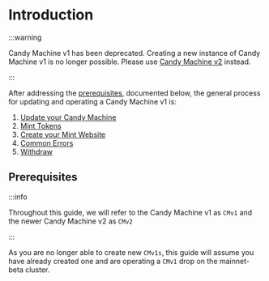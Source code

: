 # Introduction

:::warning

Candy Machine v1 has been deprecated. Creating a new instance of Candy Machine v1 is no longer possible. Please use [Candy Machine v2](../candy-machine-v2/introduction) instead.

:::

After addressing the [prerequisites](#prerequisites), documented below, the general process for updating and operating a Candy Machine v1 is:

1. [Update your Candy Machine](./update-cm)
2. [Mint Tokens](./mint-tokens)
3. [Create your Mint Website](./create-mint-site)
4. [Common Errors](./cm-errors)
5. [Withdraw](./withdraw)

## Prerequisites

:::info

Throughout this guide, we will refer to the Candy Machine v1 as `CMv1` and the newer Candy Machine v2 as `CMv2`

:::

As you are no longer able to create new `CMv1s`, this guide will assume you have already created one and are operating a `CMv1` drop on the mainnet-beta cluster.
